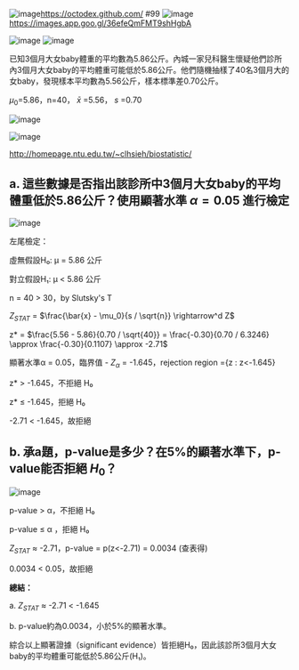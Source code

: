 ![image](https://github.com/user-attachments/assets/18f55c70-c63f-4891-9875-db1688f6cc0c)https://octodex.github.com/  #99
![image](https://github.com/user-attachments/assets/33db578f-9d84-4d58-b18b-f8174bbffcef)https://images.app.goo.gl/36efeQmFMT9shHgbA

![image](https://github.com/user-attachments/assets/c849f7e3-ff54-44e8-8793-e7c5daffb401)
![image](https://github.com/user-attachments/assets/f2680456-3b87-46c5-9447-c2405cd25322)

已知3個月大女baby體重的平均數為5.86公斤。內城一家兒科醫生懷疑他們診所內3個月大女baby的平均體重可能低於5.86公斤。他們隨機抽樣了40名3個月大的女baby，發現樣本平均數為5.56公斤，樣本標準差0.70公斤。

$\mu_0$=5.86，n=40， $\bar{x}$ =5.56， $s$ =0.70

![image](https://github.com/user-attachments/assets/9bb8b626-02ce-46be-867f-99be36c93e4a)

![image](https://github.com/user-attachments/assets/d3e25622-dc77-4ba2-808a-0643062e1389)

http://homepage.ntu.edu.tw/~clhsieh/biostatistic/

## **a. 這些數據是否指出該診所中3個月大女baby的平均體重低於5.86公斤？使用顯著水準 $\alpha = 0.05$ 進行檢定**

![image](https://github.com/user-attachments/assets/e1f13423-1817-48ea-a05a-90a18a9578ad)

左尾檢定：

虛無假設H₀: μ = 5.86 公斤 

對立假設H₁: μ < 5.86 公斤 

n = 40 > 30，by Slutsky's T

$Z_{STAT}$ = $\frac{\bar{x} - \mu_0}{s / \sqrt{n}} \rightarrow^d Z$

z* = $\frac{5.56 - 5.86}{0.70 / \sqrt{40}} = \frac{-0.30}{0.70 / 6.3246} \approx \frac{-0.30}{0.1107} \approx -2.71$

顯著水準α = 0.05，臨界值 - $Z_{α}$ = -1.645，rejection region ={z : z<-1.645}

z* > -1.645，不拒絕 H₀

z* $\leq$ -1.645，拒絕 H₀

-2.71 < -1.645，故拒絕

## **b. 承a題，p-value是多少？在5%的顯著水準下，p-value能否拒絕 $H_0$？**

![image](https://github.com/user-attachments/assets/d903ff84-3177-4dc3-bc41-0ca241284827)

p-value $>$ α，不拒絕 H₀

p-value $\leq$ α ，拒絕 H₀

$Z_{STAT}$ ≈ -2.71，p-value = p(z<-2.71) = 0.0034 (查表得)

0.0034 < 0.05，故拒絕

**總結：**

a. 
$Z_{STAT}$ ≈ -2.71 < -1.645

b. 
p-value約為0.0034，小於5%的顯著水準。

綜合以上顯著證據（significant evidence）皆拒絕H₀，因此該診所3個月大女baby的平均體重可能低於5.86公斤(H₁)。

